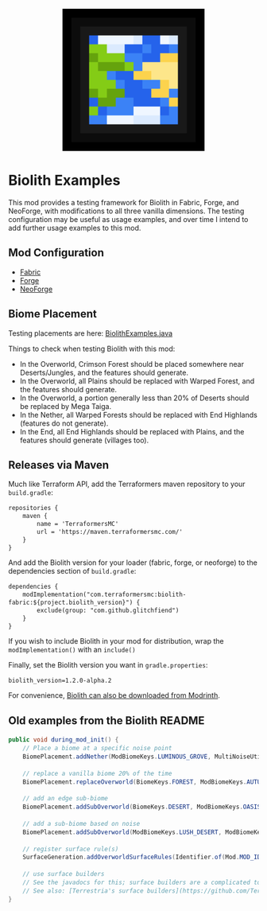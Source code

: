 <p align="center"><a href="https://modrinth.com/mod/biolith"><img height="286" width="286" src="./common/src/main/resources/assets/biolith_examples/logo.png" /></a></p>

# Biolith Examples
This mod provides a testing framework for Biolith in Fabric, Forge, and
NeoForge, with modifications to all three vanilla dimensions.  The testing
configuration may be useful as usage examples, and over time I intend to
add further usage examples to this mod.

## Mod Configuration

* [Fabric](https://github.com/gniftygnome/biolith-examples/blob/master/fabric/build.gradle)
* [Forge](https://github.com/gniftygnome/biolith-examples/blob/master/forge/build.gradle)
* [NeoForge](https://github.com/gniftygnome/biolith-examples/blob/master/neoforge/build.gradle)

## Biome Placement

Testing placements are here: [BiolithExamples.java](https://github.com/gniftygnome/biolith-examples/blob/master/common/src/main/java/com/terraformersmc/biolithexamples/BiolithExamples.java)

Things to check when testing Biolith with this mod:
* In the Overworld, Crimson Forest should be placed somewhere near Deserts/Jungles, and the features should generate.
* In the Overworld, all Plains should be replaced with Warped Forest, and the features should generate.
* In the Overworld, a portion generally less than 20% of Deserts should be replaced by Mega Taiga.
* In the Nether, all Warped Forests should be replaced with End Highlands (features do not generate).
* In the End, all End Highlands should be replaced with Plains, and the features should generate (villages too).

## Releases via Maven

Much like Terraform API, add the Terraformers maven repository to your `build.gradle`:

```
repositories {
    maven {
        name = 'TerraformersMC'
        url = 'https://maven.terraformersmc.com/'
    }
}
```

And add the Biolith version for your loader (fabric, forge, or neoforge)
to the dependencies section of `build.gradle`:

```
dependencies {
    modImplementation("com.terraformersmc:biolith-fabric:${project.biolith_version}") {
		exclude(group: "com.github.glitchfiend")
	}
}
```

If you wish to include Biolith in your mod for distribution, wrap the `modImplementation()` with an `include()`

Finally, set the Biolith version you want in `gradle.properties`:

```
biolith_version=1.2.0-alpha.2
```

For convenience, [Biolith can also be downloaded from Modrinth](https://modrinth.com/mod/biolith).

## Old examples from the Biolith README

```java
public void during_mod_init() {
    // Place a biome at a specific noise point
    BiomePlacement.addNether(ModBiomeKeys.LUMINOUS_GROVE, MultiNoiseUtil.createNoiseHypercube(0.35F, 0.3F, 0.0F, 0.0F, 0.0F, 0.0F, 0.225F)); }

    // replace a vanilla biome 20% of the time
    BiomePlacement.replaceOverworld(BiomeKeys.FOREST, ModBiomeKeys.AUTUMNAL_WOODS, 0.2D);

    // add an edge sub-biome
    BiomePlacement.addSubOverworld(BiomeKeys.DESERT, ModBiomeKeys.OASIS, SubBiomeMatcher.of(SubBiomeMatcher.NEAR_BORDER));

    // add a sub-biome based on noise
    BiomePlacement.addSubOverworld(ModBiomeKeys.LUSH_DESERT, ModBiomeKeys.OASIS, SubBiomeMatcher.of(SubBiomeMatcher.Criterion.ofMax(SubBiomeMatcher.CriterionTargets.PEAKS_VALLEYS, SubBiomeMatcher.CriterionTypes.DISTANCE, 0.2f)));

    // register surface rule(s)
    SurfaceGeneration.addOverworldSurfaceRules(Identifier.of(Mod.MOD_ID, "surface_rules"), modSurfaceRules);

    // use surface builders
    // See the javadocs for this; surface builders are a complicated topic.
    // See also: [Terrestria's surface builders](https://github.com/TerraformersMC/Terrestria/tree/1.19.3/worldgen/src/main/java/com/terraformersmc/terrestria/surfacebuilders)
}
```